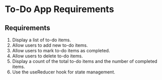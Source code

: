 # To-Do App Requirements

## Requirements

1. Display a list of to-do items.
2. Allow users to add new to-do items.
3. Allow users to mark to-do items as completed.
4. Allow users to delete to-do items.
5. Display a count of the total to-do items and the number of completed items.
6. Use the useReducer hook for state management.
